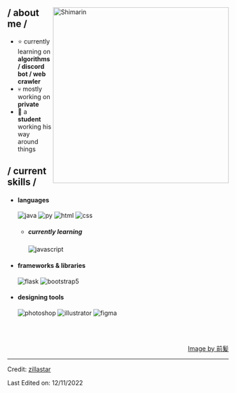 <!--<p align = center ><img src="https://i.imgur.com/x6qU1kR.png"> </p>-->

<div>

<img align="right" width="400" alt="Shimarin" src="https://i.imgur.com/aNBi8Jf.png"/>

<h2> / about me /</h2>
  
- ⭐ currently learning on **algorithms /  discord bot / web crawler**
- 💀 mostly working on **private**
- 👾 a **student** working his way around things
  
<h2> / current skills / </h2>
  
- <h4> languages </h4>
  <img src = "https://img.shields.io/badge/java-ED8B00?style=for-the-badge&logo=java&logoColor=white" alt = "java" />
  <img src = "https://img.shields.io/badge/Python3-007ACC?style=for-the-badge&logo=python3&logoColor=white" alt = "py" />
  <img src = "https://img.shields.io/badge/HTML5-E34F26?style=for-the-badge&logo=html5&logoColor=white" alt = "html" />
  <img src = "https://img.shields.io/badge/CSS3-1572B6?style=for-the-badge&logo=css3&logoColor=white" alt = "css" />
  
  - <h5> currently learning </h5>
    <img src = "https://img.shields.io/badge/javascript-%23ED8B00.svg?style=for-the-badge&logo=javascript&logoColor=white" alt = "javascript" />
  
- <h4> frameworks & libraries </h4>
  <img src = "https://img.shields.io/badge/flask-%2320232a.svg?style=for-the-badge&logo=flask&logoColor=%2361DAFB" alt = "flask" />
  <img src = "https://img.shields.io/badge/bootstrap-%23563D7C.svg?style=for-the-badge&logo=bootstrap&logoColor=white" alt = "bootstrap5" />
  
- <h4> designing tools </h4>
  <img src = "https://img.shields.io/badge/adobe%20photoshop-%2331A8FF.svg?style=for-the-badge&logo=adobe%20photoshop&logoColor=white" alt = "photoshop" />
  <img src = "https://img.shields.io/badge/adobe%20illustrator-%23FF9A00.svg?style=for-the-badge&logo=adobe%20illustrator&logoColor=white" alt = "illustrator" />
  <img src = "https://img.shields.io/badge/figma-%23F24E1E.svg?style=for-the-badge&logo=figma&logoColor=white" alt = "figma" />
  
  </br></br>
  
<div align="right">
<a href="https://www.pixiv.net/en/users/35069640">Image by 前髪</a>
  </div>
  </div>

------
Credit: [zillastar](https://github.com/zillastar)

Last Edited on: 12/11/2022
<!---
shioubi/shioubi is a ✨ special ✨ repository because its `README.md` (this file) appears on your GitHub profile.
You can click the Preview link to take a look at your changes.
--->
